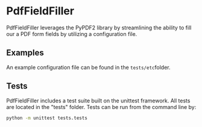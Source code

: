 # PdfFieldFiller

PdfFieldFiller leverages the PyPDF2 library by
streamlining the ability to fill our a PDF form
fields by utilizing a configuration file.

## Examples

An example configuration file can be found in the 
`tests/etc`folder.


## Tests
PdfFieldFiller includes a test suite built on the 
unittest framework. All tests are located in the 
"tests" folder. Tests can be run from the command 
line by:

```bash
python -m unittest tests.tests
```
